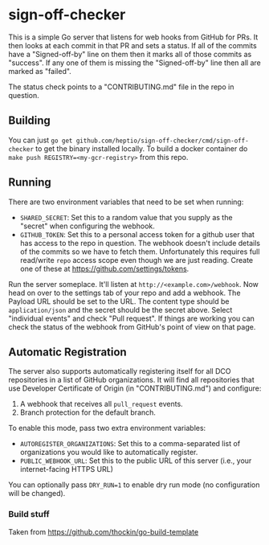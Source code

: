 # sign-off-checker

This is a simple Go server that listens for web hooks from GitHub for PRs. It then looks at each commit in that PR and sets a status.  If all of the commits have a "Signed-off-by" line on them then it marks all of those commits as "success".  If any one of them is missing the "Signed-off-by" line then all are marked as "failed".

The status check points to a "CONTRIBUTING.md" file in the repo in question.

## Building

You can just `go get github.com/heptio/sign-off-checker/cmd/sign-off-checker` to get the binary installed locally.  To build a docker container do `make push REGISTRY=<my-gcr-registry>` from this repo.

## Running
There are two environment variables that need to be set when running:

* `SHARED_SECRET`: Set this to a random value that you supply as the "secret" when configuring the webhook.
* `GITHUB_TOKEN`: Set this to a personal access token for a github user that has access to the repo in question.  The webhook doesn't include details of the commits so we have to fetch them.  Unfortunately this requires full read/write `repo` access scope even though we are just reading.  Create one of these at https://github.com/settings/tokens.

Run the server someplace.  It'll listen at `http://<example.com>/webhook`.  Now head on over to the settings tab of your repo and add a webhook.  The Payload URL should be set to the URL. The content type should be `application/json` and the secret should be the secret above.  Select "individual events" and check "Pull request".  If things are working you can check the status of the webhook from GitHub's point of view on that page.

## Automatic Registration
The server also supports automatically registering itself for all DCO repositories in a list of GitHub organizations.
It will find all repositories that use Developer Certificate of Origin (in "CONTRIBUTING.md") and configure:

 1. A webhook that receives all `pull_request` events.
 1. Branch protection for the default branch.

To enable this mode, pass two extra environment variables:

* `AUTOREGISTER_ORGANIZATIONS`: Set this to a comma-separated list of organizations you would like to automatically register.
* `PUBLIC_WEBHOOK_URL`: Set this to the public URL of this server (i.e., your internet-facing HTTPS URL)

You can optionally pass `DRY_RUN=1` to enable dry run mode (no configuration will be changed).

### Build stuff
Taken from https://github.com/thockin/go-build-template